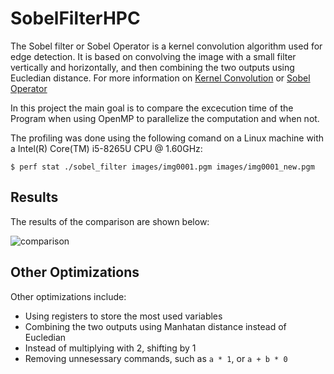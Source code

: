 # SobelFilterHPC

The Sobel filter or Sobel Operator is a kernel convolution algorithm used for edge detection. It is based on convolving the image with a small filter vertically and horizontally, and then combining the two outputs using Eucledian distance.
For more information on [Kernel Convolution](https://en.wikipedia.org/wiki/Kernel_(image_processing)) or [Sobel Operator](https://en.wikipedia.org/wiki/Sobel_operator)

In this project the main goal is to compare the excecution time of the Program when using OpenMP to parallelize the computation and when not.

The profiling was done using the following comand on a Linux machine with a Intel(R) Core(TM) i5-8265U CPU @ 1.60GHz:
```
$ perf stat ./sobel_filter images/img0001.pgm images/img0001_new.pgm
```

## Results
The results of the comparison are shown below:

![comparison](https://user-images.githubusercontent.com/57157508/111672954-24595800-8823-11eb-9209-382be901311d.png)

## Other Optimizations
Other optimizations include:
 * Using registers to store the most used variables
 * Combining the two outputs using Manhatan distance instead of Eucledian
 * Instead of multiplying with 2, shifting by 1
 * Removing unnesessary commands, such as `a * 1`, or `a + b * 0`
